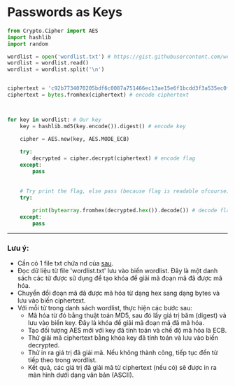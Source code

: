 # Passwords as Keys
```Python
from Crypto.Cipher import AES
import hashlib
import random

wordlist = open('wordlist.txt') # https://gist.githubusercontent.com/wchargin/8927565/raw/d9783627c731268fb2935a731a618aa8e95cf465/words
wordlist = wordlist.read()
wordlist = wordlist.split('\n')


ciphertext = 'c92b7734070205bdf6c0087a751466ec13ae15e6f1bcdd3f3a535ec0f4bbae66' # Our ciphertext
ciphertext = bytes.fromhex(ciphertext) # encode ciphertext



for key in wordlist: # Our key
    key = hashlib.md5(key.encode()).digest() # encode key

    cipher = AES.new(key, AES.MODE_ECB)
    
    try:
        decrypted = cipher.decrypt(ciphertext) # encode flag
    except:
        pass
        
        
    # Try print the flag, else pass (because flag is readable ofcourse)
    try:
        
        print(bytearray.fromhex(decrypted.hex()).decode()) # decode flag |  https://stackoverflow.com/questions/9641440/convert-from-ascii-string-encoded-in-hex-to-plain-ascii
    except:
        pass
 ```
-------
### Lưu ý:
- Cần có 1 file txt chứa nd của [sau](https://gist.githubusercontent.com/wchargin/8927565/raw/d9783627c731268fb2935a731a618aa8e95cf465/words).
- Đọc dữ liệu từ file 'wordlist.txt' lưu vào biến wordlist. Đây là một danh sách các từ được sử dụng để tạo khóa để giải mã đoạn mã đã được mã hóa.
- Chuyển đổi đoạn mã đã được mã hóa từ dạng hex sang dạng bytes và lưu vào biến ciphertext.
- Với mỗi từ trong danh sách wordlist, thực hiện các bước sau:
  - Mã hóa từ đó bằng thuật toán MD5, sau đó lấy giá trị băm (digest) và lưu vào biến key. Đây là khóa để giải mã đoạn mã đã mã hóa.
  - Tạo đối tượng AES mới với key đã tính toán và chế độ mã hóa là ECB.
  - Thử giải mã ciphertext bằng khóa key đã tính toán và lưu vào biến decrypted.
  - Thử in ra giá trị đã giải mã. Nếu không thành công, tiếp tục đến từ tiếp theo trong wordlist.
  - Kết quả, các giá trị đã giải mã từ ciphertext (nếu có) sẽ được in ra màn hình dưới dạng văn bản (ASCII).
